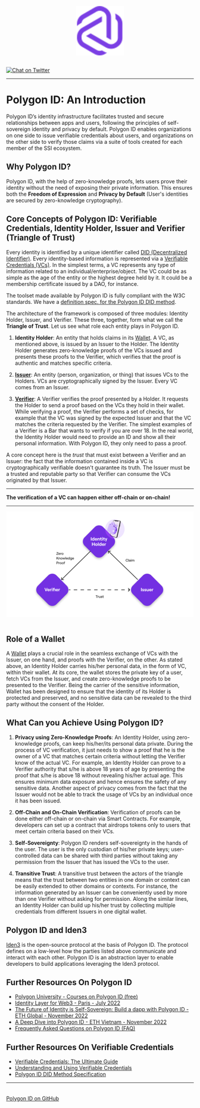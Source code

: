 <div align="center">
<img src="logo.svg" align="center" width="128px"/>
<br /><br />
</div>

<a href="https://twitter.com/0xpolygonid" target="_blank">![Chat on Twitter][ico-twitter]</a>

[ico-twitter]: https://img.shields.io/twitter/url?color=black&label=0xpolygonid&logoColor=black&style=social&url=https%3A%2F%2Ftwitter.com%2F0xpolygonid


[link-twitter]: https://twitter.com/0xpolygonid

---
# Polygon ID: An Introduction

Polygon ID’s identity infrastructure facilitates trusted and secure relationships between apps and users, following the principles of self-sovereign identity and privacy by default. Polygon ID enables organizations on one side to issue verifiable credentials about users, and organizations on the other side to verify those claims via a suite of tools created for each member of the SSI ecosystem.

## Why Polygon ID?

Polygon ID, with the help of zero-knowledge proofs, lets users prove their identity without the need of exposing their private information. This ensures both the **Freedom of Expression** and **Privacy by Default** (User's identities are secured by zero-knowledge cryptography).

## Core Concepts of Polygon ID: Verifiable Credentials, Identity Holder, Issuer and Verifier (Triangle of Trust)

Every identity is identified by a unique identifier called [DID (Decentralized Identifier)](https://www.w3.org/TR/did-core/). Every identity-based information is represented via a [Verifiable Credentials (VCs)](https://www.w3.org/TR/vc-data-model/).  In the simplest terms, a VC represents any type of information related to an individual/enterprise/object. The VC could be as simple as the age of the entity or the highest degree held by it. It could be a membership certificate issued by a DAO, for instance.

The toolset made available by Polygon ID is fully compliant with the W3C standards. We have a [definition spec. for the Polygon ID DID method](https://github.com/0xPolygonID/did-polygonid).

The architecture of the framework is composed of three modules: Identity Holder, Issuer, and Verifier. These three, together, form what we call the **Triangle of Trust**. Let us see what role each entity plays in Polygon ID. 

1. **Identity Holder**: An entity that holds claims in its [Wallet](./wallet/wallet-overview.md). A VC, as mentioned above, is issued by an Issuer to the Holder. The Identity Holder generates zero-knowledge proofs of the VCs issued and presents these proofs to the Verifier, which verifies that the proof is authentic and matches specific criteria. 

2. [**Issuer**](./issuer/issuer-overview.md): An entity (person, organization, or thing) that issues VCs to the Holders. VCs are cryptographically signed by the Issuer. Every VC comes from an Issuer. 

3. [**Verifier**](./verifier/verifier-overview.md): A Verifier verifies the proof presented by a Holder. It requests the Holder to send a proof based on the VCs they hold in their wallet. While verifying a proof, the Verifier performs a set of checks, for example that the VC was signed by the expected Issuer and that the VC matches the criteria requested by the Verifier. The simplest examples of a Verifier is a Bar that wants to verify if you are over 18. In the real world, the Identity Holder would need to provide an ID and show all their personal information. With Polygon ID, they only need to pass a proof.

A core concept here is the *trust* that must exist between a Verifier and an Issuer: the fact that the information contained inside a VC is cryptographically verifiable doesn't guarantee its truth. The Issuer must be a trusted and reputable party so that Verifier can consume the VCs originated by that Issuer.

---
**The verification of a VC can happen either off-chain or on-chain!**

---
<div align="center">
<img src= "./imgs/triangle-of-trust-simple.png" align="center" width="700"/>
</div>
<br>

## Role of a Wallet

A [Wallet](./wallet/wallet-overview.md) plays a crucial role in the seamless exchange of VCs with the Issuer, on one hand, and proofs with the Verifier, on the other. As stated above, an Identity Holder carries his/her personal data, in the form of VC, within their wallet. At its core, the wallet stores the private key of a user, fetch VCs from the Issuer, and create zero-knowledge proofs to be presented to the Verifier. Being the carrier of the sensitive information, Wallet has been designed to ensure that the identity of its Holder is protected and preserved, and no sensitive data can be revealed to the third party without the consent of the Holder.  

## What Can you Achieve Using Polygon ID?

1. **Privacy using Zero-Knowledge Proofs**: An Identity Holder, using zero-knowledge proofs, can keep his/her/its personal data private. During the process of VC verification, it just needs to show a proof that he is the owner of a VC that matches certain criteria without letting the Verifier know of the actual VC. For example, an Identity Holder can prove to a Verifier authority that s/he is above 18 years of age by presenting the proof that s/he is above 18 without revealing his/her actual age. This ensures minimum data exposure and hence ensures the safety of any sensitive data. 
Another aspect of privacy comes from the fact that the Issuer would not be able to track the usage of VCs by an individual once it has been issued. 

2. **Off-Chain and On-Chain Verification**: Verification of proofs can be done either off-chain or on-chain via Smart Contracts. For example, developers can set up a contract that airdrops tokens only to users that meet certain criteria based on their VCs.

3. **Self-Sovereignty**: Polygon ID renders self-sovereignty in the hands of the user. The user is the only custodian of his/her private keys; user-controlled data can be shared with third parties without taking any permission from the Issuer that has issued the VCs to the user.

4. **Transitive Trust**: A transitive trust between the actors of the triangle means that the trust between two entities in one domain or context can be easily extended to other domains or contexts. For instance, the information generated by an Issuer can be conveniently used by more than one Verifier without asking for permission. Along the similar lines, an Identity Holder can build up his/her trust by collecting multiple credentials from different Issuers in one digital wallet. 

## Polygon ID and Iden3

<a href="https://iden3.io/" target="_blank">Iden3</a> is the open-source protocol at the basis of Polygon ID. The protocol defines on a low-level how the parties listed above communicate and interact with each other. Polygon ID is an abstraction layer to enable developers to build applications leveraging the Iden3 protocol.

## Further Resources On Polygon ID
- [Polygon University - Courses on Polygon ID (free)](https://university.polygon.technology/polygonid/)
- [Identity Layer for Web3 - Paris - July 2022](https://youtu.be/bmRvQNmxFkM)
- [The Future of Identity is Self-Sovereign: Build a dapp with Polygon ID - ETH Global - November 2022](https://youtu.be/utpazrLrSbY)
- [A Deep Dive into Polygon ID - ETH Vietnam - November 2022](https://youtu.be/fQ9DiGUnvwA)
- [Frequently Asked Questions on Polygon ID (FAQ)](https://support.polygon.technology/support/solutions/82000473421)

## Further Resources On Verifiable Credentials

- [Verifiable Credentials: The Ultimate Guide](https://www.dock.io/post/verifiable-credentials)
- [Understanding and Using Verifiable Credentials](https://www.youtube.com/watch?v=BxLSSH_EHjo)
- [Polygon ID DID Method Specification](https://github.com/0xPolygonID/did-polygonid)

---

###### <div align="center">
<a href="https://github.com/0xPolygonID" target="_blank">Polygon ID on GitHub</a></div>









